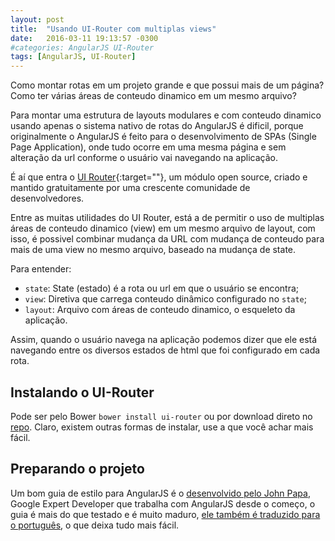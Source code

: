 ```yaml
---
layout: post
title:  "Usando UI-Router com multiplas views"
date:   2016-03-11 19:13:57 -0300
#categories: AngularJS UI-Router  
tags: [AngularJS, UI-Router]
---
```


Como montar rotas em um projeto grande e que possui mais de um página? Como ter várias áreas de conteudo dinamico em um mesmo arquivo?

Para montar uma estrutura de layouts modulares e com conteudo dinamico usando apenas o sistema nativo de rotas do AngularJS é dificil, porque originalmente o AngularJS é feito para o desenvolvimento de SPAs (Single Page Application), onde tudo ocorre em uma mesma página e sem alteração da url conforme o usuário vai navegando na aplicação.

É aí que entra o [UI Router][ui-router-repo]{:target=""}, um módulo open source, criado e mantido gratuitamente por uma crescente comunidade de desenvolvedores.

Entre as muitas utilidades do UI Router, está a de permitir o uso de multiplas áreas de conteudo dinamico (view) em um mesmo arquivo de layout, com isso, é possivel combinar mudança da URL com mudança de conteudo para mais de uma view no mesmo arquivo, baseado na mudança de state.

Para entender:

- `state`: State (estado) é a rota ou url em que o usuário se encontra;
- `view`: Diretiva que carrega conteudo dinâmico configurado no `state`;
- `layout`: Arquivo com áreas de conteudo dinamico, o esqueleto da aplicação.

Assim, quando o usuário navega na aplicação podemos dizer que ele está navegando entre os diversos estados de html que foi configurado em cada rota.

## Instalando o UI-Router

Pode ser pelo Bower `bower install ui-router` ou por download direto no [repo][ui-router-repo].
Claro, existem outras formas de instalar, use a que você achar mais fácil.

## Preparando o projeto

Um bom guia de estilo para AngularJS é o [desenvolvido pelo John Papa][john-papa-a1], Google Expert Developer que trabalha com AngularJS desde o começo, o guia é mais do que testado e é muito maduro, [ele também é traduzido para o português][john-papa-a1-ptbr], o que deixa tudo mais fácil.








[ui-router-repo]: https://github.com/angular-ui/ui-router
[john-papa-a1]: https://github.com/johnpapa/angular-styleguide/tree/master/a1
[john-papa-a1-ptbr]: https://github.com/johnpapa/angular-styleguide/blob/master/a1/i18n/pt-BR.md
